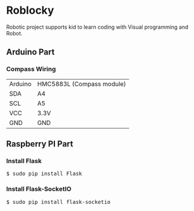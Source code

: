 # Roblocky
Robotic project supports kid to learn coding with Visual programming and Robot.

<h2>Arduino Part</h2>

<h3>Compass Wiring</h3>
<table>
<tr><td>Arduino</td><td>HMC5883L (Compass module)</td></tr>
<tr><td>SDA</td><td>A4</td></tr>
<tr><td>SCL</td><td>A5</td></tr>
<tr><td>VCC</td><td>3.3V</td></tr>
<tr><td>GND</td><td>GND</td></tr>
</table>

<h2>Raspberry PI Part</h2>
<h3>Install Flask</h3>
<pre>
$ sudo pip install Flask
</pre>

<h3>Install Flask-SocketIO</h3>
<pre>
$ sudo pip install flask-socketio
</pre>

